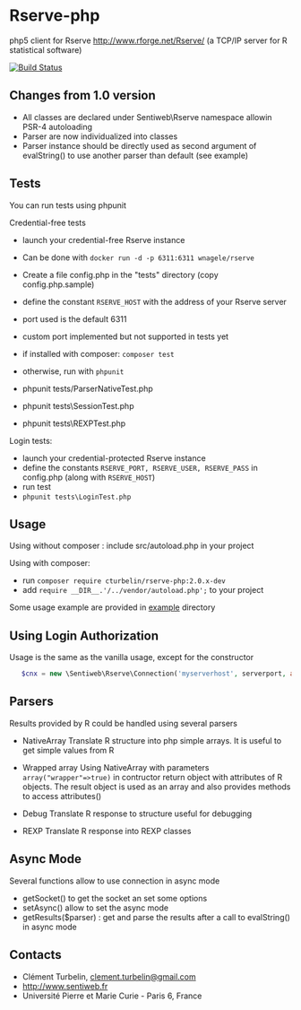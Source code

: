 Rserve-php
==========

php5 client for Rserve http://www.rforge.net/Rserve/ (a TCP/IP server for R statistical software)

[![Build Status](https://travis-ci.org/shadiakiki1986/rserve-php.svg?branch=2.0-improvements)](https://travis-ci.org/shadiakiki1986/rserve-php)

Changes from 1.0 version
---
- All classes are declared under Sentiweb\Rserve namespace allowin PSR-4 autoloading
- Parser are now individualized into classes
- Parser instance should be directly used as second argument of evalString() to use another parser than default (see example)

Tests
-----

You can run tests using phpunit


Credential-free tests
* launch your credential-free Rserve instance
 * Can be done with `docker run -d -p 6311:6311 wnagele/rserve`

* Create a file config.php in the "tests" directory (copy config.php.sample)
* define the constant `RSERVE_HOST` with the address of your Rserve server
 * port used is the default 6311
 * custom port implemented but not supported in tests yet
* if installed with composer: `composer test`
* otherwise, run with `phpunit` 
 * phpunit tests/ParserNativeTest.php
 * phpunit tests\SessionTest.php
 * phpunit tests\REXPTest.php


Login tests:
* launch your credential-protected Rserve instance
* define the constants `RSERVE_PORT, RSERVE_USER, RSERVE_PASS` in config.php (along with `RSERVE_HOST`)
* run test
 * `phpunit tests\LoginTest.php`


Usage
---------

Using without composer :
 include src/autoload.php in your project

Using with composer:
* run `composer require cturbelin/rserve-php:2.0.x-dev`
* add `require __DIR__.'/../vendor/autoload.php';` to your project

Some usage example are provided in [example](example) directory


Using Login Authorization
-------------------------
Usage is the same as the vanilla usage, except for the constructor
```php
   $cnx = new \Sentiweb\Rserve\Connection('myserverhost', serverport, array('username'=>username,'password'=>password))
```

Parsers
-----

Results provided by R could be handled using several parsers

 - NativeArray
 	Translate R structure into php simple arrays. It is useful to get simple values from R
 	
 - Wrapped array
   Using NativeArray with parameters `array("wrapper"=>true)` in contructor return object
   with attributes of R objects.
   The result object is used as an array and also provides methods to access attributes()
   
 - Debug
   Translate R response to structure useful for debugging 	

 - REXP
   Translate R response into REXP classes


Async Mode
-----------

Several functions allow to use connection in async mode

* getSocket() to get the socket an set some options
* setAsync() allow to set the async mode
* getResults($parser) : get and parse the results after a call to evalString() in async mode


Contacts
--------
* Clément Turbelin, clement.turbelin@gmail.com
* http://www.sentiweb.fr
* Université Pierre et Marie Curie - Paris 6, France
